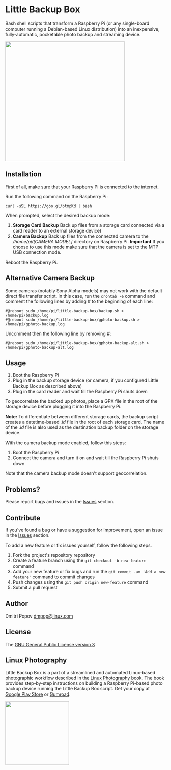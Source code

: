 # Little Backup Box

Bash shell scripts that transform a Raspberry Pi (or any single-board computer running a Debian-based Linux distribution) into an inexpensive, fully-automatic, pocketable photo backup and streaming device.

<img src="https://i.imgur.com/OQ3AQfM.jpg" alt="" width="375"/>

## Installation

First of all, make sure that your Raspberry Pi is connected to the internet.

Run the following command on the Raspberry Pi:

    curl -sSL https://goo.gl/btmpKd | bash

When prompted, select the desired backup mode:

1. **Storage Card Backup** Back up files from a storage card connected via a card reader to an external storage device)
2. **Camera Backup** Back up files from the connected camera to the */home/pi/[CAMERA MODEL]* directory on Raspberry Pi. **Important** If you choose to use this mode make sure that the camera is set to the MTP USB connection mode.

Reboot the Raspberry Pi.

## Alternative Camera Backup

Some cameras (notably Sony Alpha models) may not work with the default direct file transfer script. In this case, run the `crontab -e` command and comment the following lines by adding *#* to the beginning of each line:

    #@reboot sudo /home/pi/little-backup-box/backup.sh > /home/pi/backup.log
	#@reboot sudo /home/pi/little-backup-box/gphoto-backup.sh > /home/pi/gphoto-backup.log

Uncomment then the following line by removing *#*:

    #@reboot sudo /home/pi/little-backup-box/gphoto-backup-alt.sh > /home/pi/gphoto-backup-alt.log

## Usage

1. Boot the Raspberry Pi
2. Plug in the backup storage device (or camera, if you configured Little Backup Box as described above)
3. Plug in the card reader and wait till the Raspberry Pi shuts down

To geocorrelate the backed up photos, place a GPX file in the root of the storage device before plugging it into the Raspberry Pi.

**Note:** To differentiate between different storage cards, the backup script creates a datetime-based *.id* file in the root of each storage card. The name of the *.id* file is also used as the destination backup folder on the storage device.

With the camera backup mode enabled, follow this steps:

1. Boot the Raspberry Pi
2. Connect the camera and turn it on and wait till the Raspberry Pi shuts down

Note that the camera backup mode doesn't support geocorrelation.

## Problems?

Please report bugs and issues in the [Issues](https://github.com/dmpop/little-backup-box/issues) section.

## Contribute

If you've found a bug or have a suggestion for improvement, open an issue in the [Issues](https://github.com/dmpop/little-backup-box/issues) section.

To add a new feature or fix issues yourself, follow the following steps.

1. Fork the project's repository repository
2. Create a feature branch using the `git checkout -b new-feature` command
3. Add your new feature or fix bugs and run the `git commit -am 'Add a new feature'` command to commit changes
4. Push changes using the `git push origin new-feature` command
5. Submit a pull request

## Author

Dmitri Popov [dmpop@linux.com](mailto:dmpop@linux.com)

## License

The [GNU General Public License version 3](http://www.gnu.org/licenses/gpl-3.0.en.html)

## Linux Photography

Little Backup Box is a part of a streamlined and automated Linux-based photographic workflow described in the [Linux Photography](https://gumroad.com/l/linux-photography) book. The book provides step-by-step instructions on building a Raspberry Pi-based photo backup device running the Little Backup Box script. Get your copy at [Google Play Store](https://play.google.com/store/books/details/Dmitri_Popov_Linux_Photography?id=cO70CwAAQBAJ) or [Gumroad](https://gumroad.com/l/linux-photography).

<img src="https://scribblesandsnaps.files.wordpress.com/2016/07/linux-photography-6.jpg" width="200"/>
